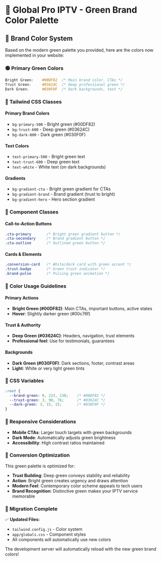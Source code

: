 # 🎨 Global Pro IPTV - Green Brand Color Palette

## 🌟 **Brand Color System**

Based on the modern green palette you provided, here are the colors now implemented in your website:

### 🟢 **Primary Green Colors**
```css
Bright Green:    #00DF82  /* Main brand color, CTAs */
Trust Green:     #03624C  /* Deep professional green */
Dark Green:      #030F0F  /* Dark backgrounds, text */
```

### 🎯 **Tailwind CSS Classes**

#### **Primary Brand Colors**
- `bg-primary-500` - Bright green (#00DF82)
- `bg-trust-600` - Deep green (#03624C) 
- `bg-dark-800` - Dark green (#030F0F)

#### **Text Colors**
- `text-primary-500` - Bright green text
- `text-trust-600` - Deep green text
- `text-white` - White text (on dark backgrounds)

#### **Gradients**
- `bg-gradient-cta` - Bright green gradient for CTAs
- `bg-gradient-brand` - Brand gradient (trust to bright)
- `bg-gradient-hero` - Hero section gradient

### 🚀 **Component Classes**

#### **Call-to-Action Buttons**
```css
.cta-primary       /* Bright green gradient button */
.cta-secondary     /* Brand gradient button */
.cta-outline       /* Outlined green button */
```

#### **Cards & Elements**
```css
.conversion-card   /* White/dark card with green accent */
.trust-badge       /* Green trust indicator */
.brand-pulse       /* Pulsing green animation */
```

### 🎨 **Color Usage Guidelines**

#### **Primary Actions**
- **Bright Green (#00DF82)**: Main CTAs, important buttons, active states
- **Hover**: Slightly darker green (#00c76f)

#### **Trust & Authority**
- **Deep Green (#03624C)**: Headers, navigation, trust elements
- **Professional feel**: Use for testimonials, guarantees

#### **Backgrounds**
- **Dark Green (#030F0F)**: Dark sections, footer, contrast areas
- **Light**: White or very light green tints

### 🔧 **CSS Variables**
```css
:root {
  --brand-green: 0, 223, 130;    /* #00DF82 */
  --trust-green: 3, 98, 76;      /* #03624C */
  --dark-green: 3, 15, 15;       /* #030F0F */
}
```

### 📱 **Responsive Considerations**

- **Mobile CTAs**: Larger touch targets with green backgrounds
- **Dark Mode**: Automatically adjusts green brightness
- **Accessibility**: High contrast ratios maintained

### 🎯 **Conversion Optimization**

This green palette is optimized for:
- **Trust Building**: Deep green conveys stability and reliability
- **Action**: Bright green creates urgency and draws attention  
- **Modern Feel**: Contemporary color scheme appeals to tech users
- **Brand Recognition**: Distinctive green makes your IPTV service memorable

### 🔄 **Migration Complete**

✅ **Updated Files:**
- `tailwind.config.js` - Color system
- `app/globals.css` - Component styles
- All components will automatically use new colors

The development server will automatically reload with the new green brand colors!
